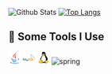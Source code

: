 <!-- [![0YX's GitHub stats](https://github-readme-stats.vercel.app/api?username=0YX)](https://github.com/anuraghazra/github-readme-stats) -->
![Github Stats](https://github-readme-stats.vercel.app/api?username=0YX&bg_color=30,e96443,904e95&title_color=fff&text_color=fff)
[![Top Langs](https://github-readme-stats.vercel.app/api/top-langs/?username=0YX&layout=compact)](https://github.com/anuraghazra/github-readme-stats)

<h2>🚀 Some Tools I Use</h2>
<p align="left">
<img src="https://raw.githubusercontent.com/devicons/devicon/master/icons/java/java-original.svg" alt="java" width="25" height="25"/>
  
<img src="https://raw.githubusercontent.com/devicons/devicon/master/icons/mysql/mysql-original-wordmark.svg" alt="mysql" width="25" height="25" />
  
<img src="https://raw.githubusercontent.com/devicons/devicon/master/icons/linux/linux-original.svg" alt="linux" width="25" height="25"/>
  
<img src="https://www.vectorlogo.zone/logos/springio/springio-icon.svg" alt="spring" width="25" height="25"/>
